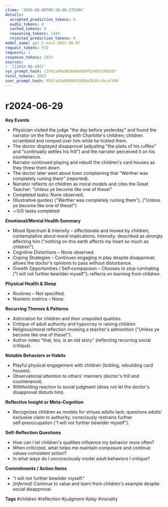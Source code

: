 ```yaml
---
ctime: '2025-08-08T09:10:30.375504'
details:
  accepted_prediction_tokens: 0
  audio_tokens: 0
  cached_tokens: 0
  reasoning_tokens: 1344
  rejected_prediction_tokens: 0
model_name: gpt-5-mini-2025-08-07
request_tokens: 932
requests: 1
response_tokens: 1933
sources:
- '[[2024-06-29]]'
sys_prompt_hash: c37dca99a8836d9a8d9fb349533b638f
total_tokens: 2865
user_prompt_hash: 05bfa91a8998655b9ba3b24ccbcaf4db
---
```

# r2024-06-29

**Key Events**
- Physician visited the judge "the day before yesterday" and found the narrator on the floor playing with Charlotte's children; children scrambled and romped over him while he tickled them.
- The doctor displayed disapproval (adjusting "the plaits of his ruffles" and "continually settles his frill") and the narrator perceived it on his countenance.
- Narrator continued playing and rebuilt the children's card houses as they threw them down.
- The doctor later went about town complaining that "Werther was completely ruining them" (reported).
- Narrator reflects on children as moral models and cites the Great Teacher: "Unless ye become like one of these!"
- Completed tasks: None observed.
- (Illustrative quotes) ("Werther was completely ruining them"), ("Unless ye become like one of these!")
- ✓0/0 tasks completed

**Emotional/Mental Health Summary**
- Mood Spectrum & Intensity – affectionate and moved by children; contemplative about moral implications. Intensity: described as strongly affecting him ("nothing on this earth affects my heart so much as children").
- Cognitive Distortions – None observed.
- Coping Strategies – Continues engaging in play despite disapproval; allows the doctor's opinions to pass without disturbance.
- Growth Opportunities / Self‑compassion – Chooses to stop ruminating ("I will not further bewilder myself"); reflects on learning from children.

**Physical Health & Sleep**
- Routines – Not specified.
- Numeric metrics – None.

**Recurring Themes & Patterns**
- Admiration for children and their unspoiled qualities.
- Critique of adult authority and hypocrisy in raising children.
- Religious/moral reflection invoking a teacher's admonition ("Unless ye become like one of these!").
- Author notes "that, too, is an old story" (reflecting recurring social critique).

**Notable Behaviors or Habits**
- Playful physical engagement with children (tickling, rebuilding card houses).
- Observational attention to others' manners (doctor's frill and countenance).
- Withholding reaction to social judgment (does not let the doctor's disapproval disturb him).

**Reflective Insight or Meta‑Cognition**
- Recognizes children as models for virtues adults lack; questions adults' exclusive claim to authority; consciously restrains further self‑preoccupation ("I will not further bewilder myself").

**Self‑Reflection Questions**
- How can I let children's qualities influence my behavior more often?
- When criticized, what helps me maintain composure and continue values-consistent action?
- In what ways do I unconsciously model adult behaviors I critique?

**Commitments / Action Items**
- "I will not further bewilder myself."
- *(inferred)* Continue to value and learn from children's example despite social disapproval.

**Tags**
#children #reflection #judgment #play #morality